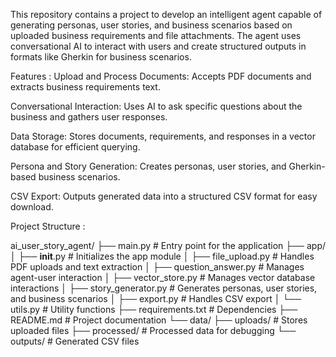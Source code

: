 This repository contains a project to develop an intelligent agent capable of generating personas, user stories, and business scenarios based on uploaded business requirements and file attachments. The agent uses conversational AI to interact with users and create structured outputs in formats like Gherkin for business scenarios.


Features : 
Upload and Process Documents: Accepts PDF documents and extracts business requirements text.

Conversational Interaction: Uses AI to ask specific questions about the business and gathers user responses.

Data Storage: Stores documents, requirements, and responses in a vector database for efficient querying.

Persona and Story Generation: Creates personas, user stories, and Gherkin-based business scenarios.

CSV Export: Outputs generated data into a structured CSV format for easy download.


Project Structure :

ai_user_story_agent/
├── main.py                  # Entry point for the application
├── app/
│   ├── __init__.py          # Initializes the app module
│   ├── file_upload.py       # Handles PDF uploads and text extraction
│   ├── question_answer.py   # Manages agent-user interaction
│   ├── vector_store.py      # Manages vector database interactions
│   ├── story_generator.py   # Generates personas, user stories, and business scenarios
│   ├── export.py            # Handles CSV export
│   └── utils.py             # Utility functions
├── requirements.txt         # Dependencies
├── README.md                # Project documentation
└── data/
    ├── uploads/             # Stores uploaded files
    ├── processed/           # Processed data for debugging
    └── outputs/             # Generated CSV files
